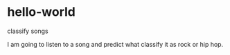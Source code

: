 # hello-world
classify songs

I am going to listen to a song and predict what classify it as rock or hip hop.
